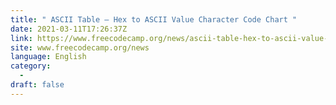 ```yaml
---
title: " ASCII Table – Hex to ASCII Value Character Code Chart "
date: 2021-03-11T17:26:37Z
link: https://www.freecodecamp.org/news/ascii-table-hex-to-ascii-value-character-code-chart-2/?utm_medium=RSS&utm_source=news.12bit.vn
site: www.freecodecamp.org/news
language: English
category:
  -   
draft: false
---
```

